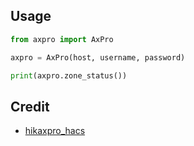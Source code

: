 ## Usage
```python
from axpro import AxPro

axpro = AxPro(host, username, password)

print(axpro.zone_status())
```

## Credit

- [hikaxpro_hacs](https://github.com/petrleocompel/hikaxpro_hacs)
